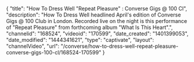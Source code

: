 {
    "title": "How To Dress Well \"Repeat Pleasure\" : Converse Gigs @ 100 Cl",
    "description": "How To Dress Well headlined April's edition of Converse Gigs @ 100 Club in London. Recorded live on the night is this performance of \"Repeat Pleasure\" from forthcoming album \"What Is This Heart\".",
    "channelid": "168524",
    "videoid": "170599",
    "date_created": "1401399053",
    "date_modified": "1444341621",
    "type": "captivate",
    "layout": "channelVideo",
    "url": "\/converse\/how-to-dress-well-repeat-pleasure-converse-gigs-100-cl\/168524-170599"
}